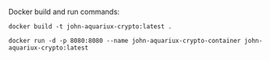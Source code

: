 Docker build and run commands:

```shell
docker build -t john-aquariux-crypto:latest .
```

```shell
docker run -d -p 8080:8080 --name john-aquariux-crypto-container john-aquariux-crypto:latest
```